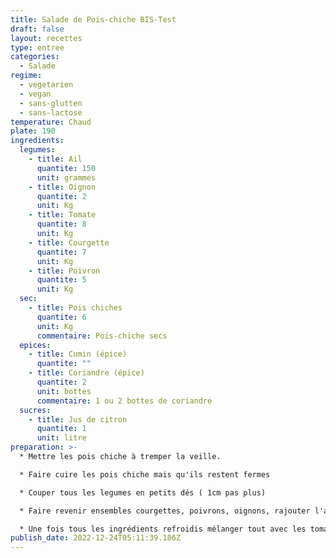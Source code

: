 ```yaml
---
title: Salade de Pois-chiche BIS-Test
draft: false
layout: recettes
type: entree
categories:
  - Salade
regime:
  - vegetarien
  - vegan
  - sans-glutten
  - sans-lactose
temperature: Chaud
plate: 190
ingredients:
  legumes:
    - title: Ail
      quantite: 150
      unit: grammes
    - title: Oignon
      quantite: 2
      unit: Kg
    - title: Tomate
      quantite: 8
      unit: Kg
    - title: Courgette
      quantite: 7
      unit: Kg
    - title: Poivron
      quantite: 5
      unit: Kg
  sec:
    - title: Pois chiches
      quantite: 6
      unit: Kg
      commentaire: Pois-chiche secs
  epices:
    - title: Cumin (épice)
      quantite: ""
    - title: Coriandre (épice)
      quantite: 2
      unit: bottes
      commentaire: 1 ou 2 bottes de coriandre
  sucres:
    - title: Jus de citron
      quantite: 1
      unit: litre
preparation: >-
  * Mettre les pois chiche à tremper la veille.

  * Faire cuire les pois chiche mais qu'ils restent fermes

  * Couper tous les legumes en petits dés ( 1cm pas plus)

  * Faire revenir ensembles courgettes, poivrons, oignons, rajouter l'ail à la fin.

  * Une fois tous les ingrédients refroidis mélanger tout avec les tomates et l'herbe.
publish_date: 2022-12-24T05:11:39.186Z
---
```

